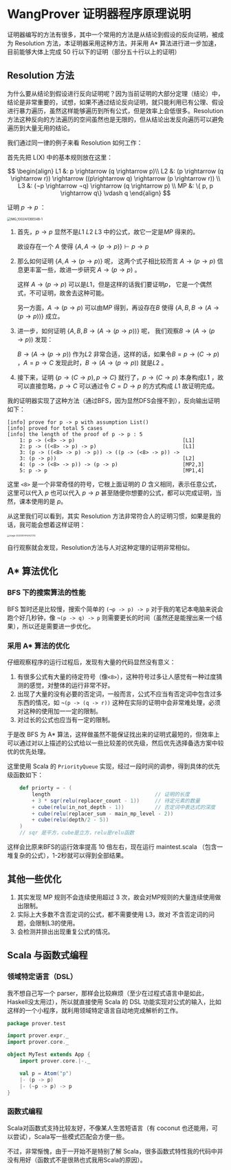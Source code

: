 <script type="text/javascript" src="http://cdn.mathjax.org/mathjax/latest/MathJax.js?config=default"></script>

# WangProver 证明器程序原理说明

证明器编写的方法有很多，其中一个常用的方法是从结论到假设的反向证明，被成为 Resolution 方法，本证明器采用这种方法，并采用 A* 算法进行进一步加速，目前能够大体上完成 50 行以下的证明（部分五十行以上的证明）

## Resolution 方法

为什么要从结论到假设进行反向证明呢？因为当前证明的大部分定理（结论）中，结论是非常重要的，试想，如果不通过结论反向证明，就只能利用已有公理、假设进行暴力遍历，虽然这样能够遍历到所有公式，但是效率上会低很多。Resolution 方法这种反向的方法遍历的空间虽然也是无限的，但从结论出发反向遍历可以避免遍历到大量无用的结论。

我们通过同一律的例子来看 Resolution 如何工作：

首先先把 L(X) 中的基本规则放在这里：

$$
\begin{align}
L1 &: p \rightarrow (q \rightarrow p)\\
L2 &: (p \rightarrow (q \rightarrow r)) \rightarrow ((p\rightarrow q) \rightarrow (p \rightarrow r)) \\
L3 &: (¬p \rightarrow ¬q) \rightarrow (q \rightarrow p) \\
MP &: \{ p, p \rightarrow q\} \vdash q
\end{align}
$$

证明 $p \rightarrow p$ ：

<img src="/Users/dnailz/Course/MathematicalLogic/prover/doc.assets/IMG_1002AFDBE04B-1.jpeg" alt="IMG_1002AFDBE04B-1" style="zoom:50%;" />

1. 首先，$p \rightarrow p$ 显然不是$L1$ $L2$ $L3$ 中的公式，故它一定是$MP$ 得来的。

    故设存在一个 $A$ 使得 $\{A, A \rightarrow (p \rightarrow p)\} \vdash p \rightarrow p$

2. 那么如何证明 $\{A, A \rightarrow (p \rightarrow p)\}$ 呢， 这两个式子相比较而言 $A \rightarrow (p \rightarrow p)$ 信息更丰富一些，故进一步研究 $A \rightarrow (p \rightarrow p)$ 。

    这样 $A \rightarrow (p \rightarrow p)$ 可以是$L1$，但是这样的话我们要证明$p$， 它是一个偶然式，不可证明，故舍去这种可能。

    另一方面，$A \rightarrow (p \rightarrow p)$  可以由$MP$  得到，再设存在$B$ 使得 $\{A, B, B\rightarrow (A \rightarrow (p \rightarrow p))\}$  成立。
    
3. 进一步，如何证明 $\{A, B, B\rightarrow (A \rightarrow (p \rightarrow p))\}$ 呢， 我们观察$B\rightarrow (A \rightarrow (p \rightarrow p))$ 发现：

    $B\rightarrow (A \rightarrow (p \rightarrow p))$ 作为$L2$ 非常合适，这样的话，如果令$B = p \rightarrow (C \rightarrow p)$ ，$A = p \rightarrow C$  发现此时，$B\rightarrow (A \rightarrow (p \rightarrow p))$ 就是$L2$ 。
    
4. 接下来，证明 $\{ p \rightarrow (C \rightarrow p), p \rightarrow C\}$  就行了，$p \rightarrow (C \rightarrow p)$ 本身构成$L1$ ，故可以直接忽略，$p \rightarrow C$ 可以通过令 $C=D  \rightarrow p$ 的方式构成 $L1$ 故证明完成。

我的证明器实现了这种方法（通过BFS，因为显然DFS会搜不到），反向输出证明如下：

```
[info] prove for p -> p with assumption List()
[info] proved for total 5 cases
[info] the length of the proof of p -> p : 5
    1: p -> (<8> -> p)                                   [L1]
    2: p -> ((<8> -> p) -> p)                            [L1]
    3: (p -> ((<8> -> p) -> p)) -> ((p -> (<8> -> p)) -> 
    3: (p -> p))                                         [L2]
    4: (p -> (<8> -> p)) -> (p -> p)                     [MP2,3]
    5: p -> p                                            [MP1,4]
```

这里 `<8>` 是一个非常奇怪的符号，它根上面证明的 $D$ 含义相同，表示任意公式，这里可以代入 $p$ 也可以代入 $p \rightarrow p$ 甚至随便你想要的公式，都可以完成证明，当然，课本使用的是 $p$。

从这里我们可以看到，其实 Resolution 方法非常符合人的证明习惯，如果是我的话，我可能会想着这样证明：

<img src="/Users/dnailz/Course/MathematicalLogic/prover/doc.assets/image-20200514142427312.png" alt="image-20200514142427312" style="zoom:33%;" />

自行观察就会发现，Resolution方法与人对这种定理的证明非常相似。

## A* 算法优化

### BFS 下的搜索算法的性能

BFS 暂时还是比较慢，搜索个简单的 `(¬p -> p) -> p` 对于我的笔记本电脑来说会跑个好几秒钟，像 `¬(p -> q) -> p` 则需要更长的时间（虽然还是能搜出来一个结果），所以还是需要进一步优化。

### 采用 A* 算法的优化

仔细观察程序的运行过程后，发现有大量的代码显然没有意义：

1. 有很多公式有大量的待定符号（像`<8>`），这种符号过多让人感觉有一种过度猜测的感觉，对整体的运行非常不好。
2. 出现了大量的没有必要的否定词，一般而言，公式不应当有否定词中包含过多东西的情况，如 `¬(p -> (q -> r))` 这种在实际的证明中会非常难处理，必须对这种的使用加一一定的限制。
3. 对过长的公式也应当有一定的限制。

于是改 BFS 为 A* 算法，这样做虽然不能保证找出来的证明式最短的，但效率上可以通过对以上描述的公式给以一些比较差的优先级，然后优先选择备选方案中较优的优先处理。

这里使用 Scala 的 `PriorityQueue` 实现，经过一段时间的调参，得到具体的优先级函数如下：

```scala
    def priorty = - (
        length                                  // 证明的长度
        + 3 * sqr(relu(replacer_count - 1))     // 待定元素的数量
        + cube(relu(in_not_depth - 1))          // 否定词中表达式的深度
        + cube(relu(replacer_sum - main_mp_level - 2))
        + cube(relu(depth/2 - 5))
    )
    // sqr 是平方，cube是立方，relu是relu函数
```

这样会比原来BFS的运行效率提高 10 倍左右，现在运行 maintest.scala （包含一堆复杂的公式），1-2秒就可以得到全部结果。

## 其他一些优化

1. 其实发现 MP 规则不会连续使用超过 3 次，故会对MP规则的大量连续使用做出限制。
2. 实际上大多数不含否定词的公式，都不需要使用 L3，故对 不含否定词的问题，会限制L3的使用。
3. 会检测并排出出现重复公式的情况。

## Scala 与函数式编程

### 领域特定语言（DSL）

我不想自己写一个 parser，那样会比较麻烦（至少在过程式语言中是如此，Haskell没太用过），所以就直接使用 Scala 的 DSL 功能实现对公式的输入，比如这样的一个小程序，就利用领域特定语言自动地完成解析的工作。

```scala
package prover.test

import prover.expr._
import prover.core._

object MyTest extends App {
    import prover.core.|-._

    val p = Atom("p")
    |- (p -> p)
    |- (~p -> p) -> p
}
```

### 函数式编程

Scala对函数式支持比较友好，不像某人生苦短语言（有 coconut 也还能用，可以尝试），Scala写一些模式匹配会方便一些。

不过，非常惭愧，由于一开始不是特别了解 Scala，很多函数式特性我的代码中并没有用好（函数式不是很熟也式我用Scala的原因）。